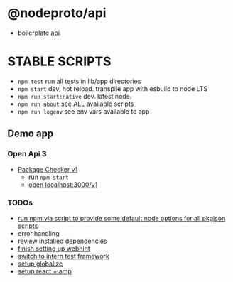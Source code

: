 # @nodeproto/api
  - boilerplate api

# STABLE SCRIPTS
  - `npm test` run all tests in lib/app directories
  - `npm start` dev, hot reload. transpile app with esbuild to node LTS
  - `npm run start:native` dev. latest node.
  - `npm run about` see ALL available scripts
  - `npm run logenv` see env vars available to app


## Demo app
### Open Api 3
  - [Package Checker v1](/app/api/routes/v1/README.md)
    - run `npm start`
    - [open localhost:3000/v1](http://localhost:3000/v1)


### TODOs
  - [run npm via script to provide some default node options for all pkgjson scripts](https://nodejs.org/api/cli.html)
  - error handling
  - review installed dependencies
  - [finish setting up webhint](https://github.com/webhintio/hint/blob/main/packages/hint/docs/user-guide/hints/index.md)
  - [switch to intern test framework](https://github.com/theintern/intern)
  - [setup globalize](https://github.com/globalizejs/globalize/tree/master/examples/node-npm)
  - [setup react + amp](https://medium.com/@rtymchyk/react-amp-modern-approach-e45de3fe84c7)
